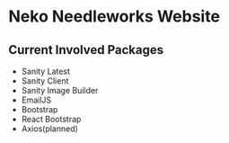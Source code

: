 # Neko Needleworks Website

## Current Involved Packages
- Sanity Latest
- Sanity Client
- Sanity Image Builder
- EmailJS
- Bootstrap
- React Bootstrap
- Axios(planned)